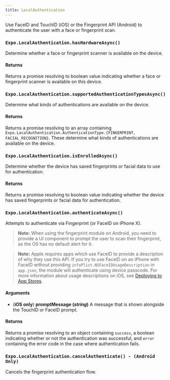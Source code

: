 ```yaml
---
title: LocalAuthentication
---
```


Use FaceID and TouchID (iOS) or the Fingerprint API (Android) to authenticate the user with a face or fingerprint scan.

### `Expo.LocalAuthentication.hasHardwareAsync()`

Determine whether a face or fingerprint scanner is available on the device.

#### Returns

Returns a promise resolving to boolean value indicating whether a face or fingerprint scanner is available on this device.

### `Expo.LocalAuthentication.supportedAuthenticationTypesAsync()`

Determine what kinds of authentications are available on the device.

#### Returns

Returns a promise resolving to an array containing `Expo.LocalAuthentication.AuthenticationType.{FINGERPRINT, FACIAL_RECOGNITION}`. These determine what kinds of authentications are available on the device.

### `Expo.LocalAuthentication.isEnrolledAsync()`

Determine whether the device has saved fingerprints or facial data to use for authentication.

#### Returns

Returns a promise resolving to boolean value indicating whether the device has saved fingerprints or facial data for authentication.

### `Expo.LocalAuthentication.authenticateAsync()`

Attempts to authenticate via Fingerprint (or FaceID on iPhone X).

> **Note:** When using the fingerprint module on Android, you need to provide a UI component to prompt the user to scan their fingerprint, as the OS has no default alert for it.

> **Note:** Apple requires apps which use FaceID to provide a description of why they use this API. If you try to use FaceID on an iPhone with FaceID without providing `infoPlist.NSFaceIDUsageDescription` in `app.json`, the module will authenticate using device passcode. For more information about usage descriptions on iOS, see [Deploying to App Stores](../distribution/app-stores#system-permissions-dialogs-on-ios).

#### Arguments

- (**iOS only**) **promptMessage (_string_)** A message that is shown alongside the TouchID or FaceID prompt.

#### Returns

Returns a promise resolving to an object containing `success`, a boolean indicating whether or not the authentication was successful, and `error` containing the error code in the case where authentication fails.

### `Expo.LocalAuthentication.cancelAuthenticate() - (Android Only)`

Cancels the fingerprint authentication flow.
